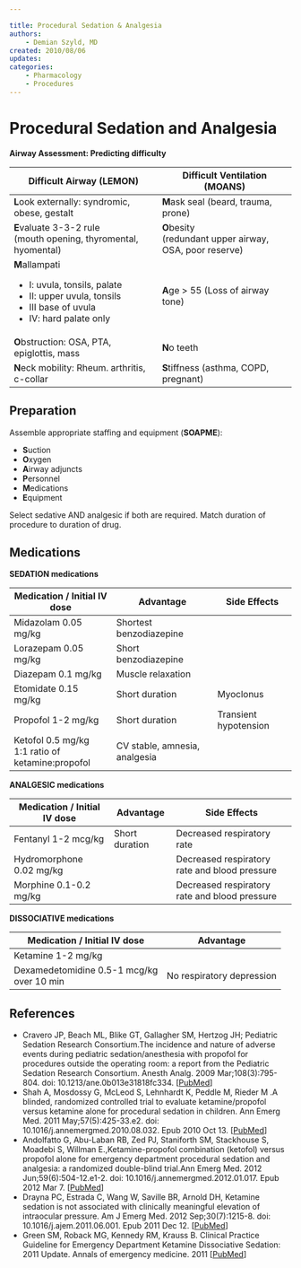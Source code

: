 ```yaml
---

title: Procedural Sedation & Analgesia
authors:
    - Demian Szyld, MD
created: 2010/08/06
updates:
categories:
    - Pharmacology
    - Procedures
---
```


# Procedural Sedation and Analgesia

**Airway Assessment: Predicting difficulty**

<table>
<thead>
<tr class="header">
<th><strong>Difficult Airway (LEMON)</strong></th>
<th><strong>Difficult Ventilation (MOANS)</strong></th>
</tr>
</thead>
<tbody>
<tr class="odd">
<td><strong>L</strong>ook externally: syndromic, obese, gestalt</td>
<td><strong>M</strong>ask seal (beard, trauma, prone)<br />
</td>
</tr>
<tr class="even">
<td><strong>E</strong>valuate 3-3-2 rule<br />
(mouth opening, thyromental, hyomental)</td>
<td><strong>O</strong>besity<br />
(redundant upper airway, OSA, poor reserve)<br />
</td>
</tr>
<tr class="odd">
<td><strong>M</strong>allampati<br />

<ul>
<li>I: uvula, tonsils, palate</li>
<li>II: upper uvula, tonsils</li>
<li>III base of uvula</li>
<li>IV: hard palate only<br />
</li>
</ul></td>
<td><strong>A</strong>ge &gt; 55 (Loss of airway tone)</td>
</tr>
<tr class="even">
<td><strong>O</strong>bstruction: OSA, PTA, epiglottis, mass</td>
<td><strong>N</strong>o teeth</td>
</tr>
<tr class="odd">
<td><strong>N</strong>eck mobility: Rheum. arthritis, c-collar</td>
<td><strong>S</strong>tiffness (asthma, COPD, pregnant)</td>
</tr>
</tbody>
</table>

## Preparation

Assemble appropriate staffing and equipment (**SOAPME**): 

- **S**uction
- **O**xygen
- **A**irway adjuncts
- **P**ersonnel
- **M**edications
- **E**quipment

Select sedative AND analgesic if both are required. Match duration of procedure to duration of drug.

## Medications

**SEDATION medications**

| **Medication / Initial IV dose**                                                  | **Advantage**                 | **Side Effects**      |
| --------------------------------------------------------------------------------- | ----------------------------- | --------------------- |
| <span class="drug">Midazolam</span> 0.05 mg/kg                                    | Shortest benzodiazepine       |                       |
| <span class="drug">Lorazepam</span> 0.05 mg/kg                                    | Short benzodiazepine          |                       |
| <span class="drug">Diazepam</span> 0.1 mg/kg                                      | Muscle relaxation             |                       |
| <span class="drug">Etomidate</span> 0.15 mg/kg                                    | Short duration                | Myoclonus             |
| <span class="drug">Propofol</span>   1-2 mg/kg                                    | Short duration                | Transient hypotension |
| <span class="drug">Ketofol</span> 0.5 mg/kg<br>1:1 ratio of <br>ketamine:propofol | CV stable, amnesia, analgesia |                       |

**ANALGESIC medications**

| **Medication / Initial IV dose**                   | **Advantage**  | **Side Effects**                              |
| -------------------------------------------------- | -------------- | --------------------------------------------- |
| <span class="drug">Fentanyl</span> 1-2 mcg/kg      | Short duration | Decreased respiratory rate                    |
| <span class="drug">Hydromorphone</span> 0.02 mg/kg |                | Decreased respiratory rate and blood pressure |
| <span class="drug">Morphine</span> 0.1-0.2 mg/kg   |                | Decreased respiratory rate and blood pressure |

**DISSOCIATIVE medications**

| **Medication / Initial IV dose**                                       | **Advantage**             |
| ---------------------------------------------------------------------- | ------------------------- |
| <span class="drug">Ketamine</span> 1-2 mg/kg                           |                           |
| <span class="drug">Dexamedetomidine</span> 0.5-1 mcg/kg<br>over 10 min | No respiratory depression |

## References

- Cravero JP, Beach ML, Blike GT, Gallagher SM, Hertzog JH; Pediatric Sedation Research Consortium.The incidence and nature of adverse events during pediatric sedation/anesthesia with propofol for procedures outside the operating room: a report from the Pediatric Sedation Research Consortium. Anesth Analg. 2009 Mar;108(3):795-804. doi: 10.1213/ane.0b013e31818fc334. [[PubMed](https://www.ncbi.nlm.nih.gov/pubmed/?term=19224786)]
- Shah A, Mosdossy G, McLeod S, Lehnhardt K, Peddle M, Rieder M .A blinded, randomized controlled trial to evaluate ketamine/propofol versus ketamine alone for procedural sedation in children. Ann Emerg Med. 2011 May;57(5):425-33.e2. doi: 10.1016/j.annemergmed.2010.08.032. Epub 2010 Oct 13. [[PubMed](https://www.ncbi.nlm.nih.gov/pubmed/?term=20947210)]
- Andolfatto G, Abu-Laban RB, Zed PJ, Staniforth SM, Stackhouse S, Moadebi S, Willman E.,Ketamine-propofol combination (ketofol) versus propofol alone for emergency department procedural sedation and analgesia: a randomized double-blind trial.Ann Emerg Med. 2012 Jun;59(6):504-12.e1-2. doi: 10.1016/j.annemergmed.2012.01.017. Epub 2012 Mar 7. [[PubMed](https://www.ncbi.nlm.nih.gov/pubmed/22401952)]
- Drayna PC, Estrada C, Wang W, Saville BR, Arnold DH, Ketamine sedation is not associated with clinically meaningful elevation of intraocular pressure. Am J Emerg Med. 2012 Sep;30(7):1215-8. doi: 10.1016/j.ajem.2011.06.001. Epub 2011 Dec 12. [[PubMed](https://www.ncbi.nlm.nih.gov/pubmed/?term=22169582)]
- Green SM, Roback MG, Kennedy RM, Krauss B. Clinical Practice Guideline for Emergency Department Ketamine Dissociative Sedation: 2011 Update. Annals of emergency medicine. 2011 [[PubMed](https://www.ncbi.nlm.nih.gov/pubmed/21256625)]
